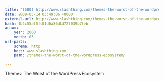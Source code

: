 ```yaml
---
title: "(500) http://www.slashthing.com/themes-the-worst-of-the-wordpress-ecosystem/"
date: 2008-05-14 03:49:06 +0000
external-url: http://www.slashthing.com/themes-the-worst-of-the-wordpress-ecosystem/
hash: fb4c55af5fc01d6a86d8d727039b73eb
annum:
    year: 2008
    month: 05
url-parts:
    scheme: http
    host: www.slashthing.com
    path: /themes-the-worst-of-the-wordpress-ecosystem/

---
```


Themes: The Worst of the WordPress Ecosystem 
